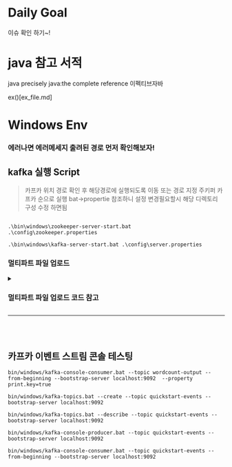 # Daily Goal

이슈 확인 하기~!

# java 참고 서적
java precisely
java:the complete reference
이펙티브자바

ex()[ex_file.md]

# Windows Env 
### 에러나면 에러메세지 출려된 경로 먼저 확인해보자!

## kafka 실행 Script

> 카프카 위치 경로 확인 후 해당경로에 실행되도록 이동 또는 경로 지정 
> 주키퍼 카프카 순으로 실행
> bat->propertie 참조하니 설정 변경필요할시 해당 디렉토리 구성 수정 하면됨
```SHELL

.\bin\windows\zookeeper-server-start.bat .\config\zookeeper.properties  

.\bin\windows\kafka-server-start.bat .\config\server.properties

```

### 멀티파트 파일 업로드
<details>
 <summary> <h3> 멀티파트 파일 업로드 코드 참고  </h3> </summary> 


KimJohn Quinn님의 프로필 사진
KimJohn Quinn
읽지 않음,
2021. 7. 28. 오전 12:31:10
받는사람 Quarkus Development mailing list
Hello everyone.

First, our experience moving over to Quarkus has been absolutely spectacular!  Everything, including the docs, have been amazing and my only regret is not making the jump earlier.

I have run into an issue with the REST client, RESTEasy, and multipart payloads.

If I invoke the resource directly, through a test case or even curl, it seems to work fine.  Invoking any "client" methods  

The issues I am having are:
If I move the multipart payload to a different module (jar) I get this error in the resource "ClassNotFoundException: io.platform.api.publish.FilePackage_generated_populator"

The RESTClient will not generate the multipart signature/payload when the multipart signature is present.  Other methods/payloads work fine.  Here I get " Failed to generate client for class interface io.platform.api.publish.PublishClient : Unsupported multipart form field type: java.util.List<java.io.File> in field" yet I use the exact same class, with the resource, and it seems to work directly.

I am confused about the dependencies, we have standardized on a reactive approach and not sure what the interaction is between resteasy vs. mutiny vs. the Quarkus rest client, etc.  For a while I had issues with conflicting reactive vs. non-reactive when building.
The relevant code is:

Client Definition:  
```java
@POST
@Path("/{client}/package")
@Consumes(MULTIPART_FORM_DATA)
@Produces(APPLICATION_JSON)
@Operation(hidden = true)
Uni<Version> publish(@PathParam("client") final String client, @MultipartForm FilePackage request);

Client MultiPart Payload:
public class FilePackage {

    @FormParam("project")
    public String project;

    @FormParam("artifact")
    public String artifact;

    @FormParam("folder")
    public String folder;

    @FormParam("index")
    @PartType(APPLICATION_JSON)
    public Map<String, Integer> index;

    @FormParam("file")
    @PartType(APPLICATION_OCTET_STREAM)
    public List<File> files;

    public List<FileObject> getPackageFiles() { ... }
}
```

Resource Method (note PackageUpload is exactly the same as the FilePackage above - if i only use the simple parameters it marshals from the client to this resource fine - when I uncomment the files or index it fails - the reason I have two payloads, the same, is because of issue #1 above):
```java
@POST
@Path("/{client}/package")
@Consumes(MULTIPART_FORM_DATA)
@Produces(APPLICATION_JSON)
public Uni<Version> publishPackage(@MultipartForm final PackageUpload upload, @BeanParam final ClientRequest request) throws Exception { ... }

Client Test Cases:
@Inject
@RestClient
PublishClient publishClient;

This works using the client...
final JsonPackage pkg = testSupport.readJson(JsonPackage.class);
Version actual = publishClient.publish("my-client", pkg).await().indefinitely();
assertNotNull(actual);

I dont even get here with the client...
final FilePackage pkg = new FilePackage();
pkg.project = "my-project";
pkg.artifact = "my-artifact";
pkg.folder = "my-folder";
pkg.index = new HashMap<>();
pkg.files = new ArrayList<File>();

Version actual = publishClient.publish("my-client", pkg).await().indefinitely();
assertNotNull(actual);

This "resource" test looks to work (direct / no client)...
given().pathParam("client", "my-client")
        // Folder
        .formParam("project", "my-project")
        .formParam("artifact", "my-artifact")
        .formParam("folder", "my-folder")
        // Index
        .multiPart("index", index, APPLICATION_JSON)
        // Files
        .multiPart("file", file)
        .multiPart("file", file)
        .multiPart("file", file)
        .when()
        .post("/s3/publish/{client}/package")
        .then()
        .log().everything(true)
        .statusCode(OK.getStatusCode());
```

Maven Dependencies:
<dependency>
    <groupId>io.quarkus</groupId>
    <artifactId>quarkus-rest-client-reactive-jackson</artifactId>
 </dependency>
 <dependency>
     <groupId>io.quarkus</groupId>
     <artifactId>quarkus-resteasy-reactive-jackson</artifactId>
 </dependency>

</details>


-----------------------------------------------------------

<br/>
<br/>

## 카프카 이벤트 스트림 콘솔 테스팅
```
bin/windows/kafka-console-consumer.bat --topic wordcount-output --from-beginning --bootstrap-server localhost:9092  --property print.key=true

bin/windows/kafka-topics.bat --create --topic quickstart-events --bootstrap-server localhost:9092

bin/windows/kafka-topics.bat --describe --topic quickstart-events --bootstrap-server localhost:9092

bin/windows/kafka-console-producer.bat --topic quickstart-events --bootstrap-server localhost:9092

bin/windows/kafka-console-consumer.bat --topic quickstart-events --from-beginning --bootstrap-server localhost:9092

```


